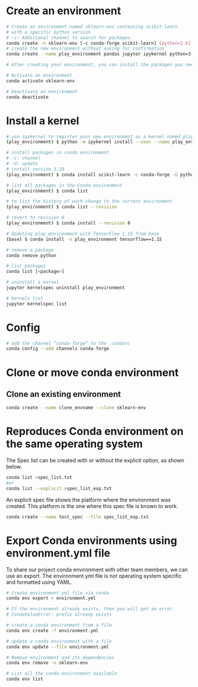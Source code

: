# Create an environment

```sh
# Create an environment named sklearn-env containing scikit-learn
# with a specific python version
# -c: Additional channel to search for packages.
conda create -n sklearn-env [-c conda-forge scikit-learn] [python=3.6]
# create the new environment without asking for confirmation
conda create --name play_environment pandas jupyter ipykernel python=3.7 pytorch pandas numpy=1.16 -y

# After creating your environment, you can install the packages you need besides the one already installed by conda.

# Activate an environment
conda activate sklearn-env

# Deactivate an environment
conda deactivate

```

# Install a kernel

```sh
# use ipykernel to register your new environment as a kernel named play_environment
(play_environment) $ python -m ipykernel install --user --name play_environment --display-name "play environment"

# install packages in conda environment
# -c: channel
# -U: update
# install version 3.10
(play_environment) $ conda install scikit-learn -c conda-forge -U python==3.10

# list all packages in the Conda environment
(play_environment) $ conda list

# to list the history of each change to the current environment
(play_environment) $ conda list --revision

# revert to revision 0
(play_environment) $ conda install --revision 0

# Updating play_environment with TensorFlow 1.15 from base
(base) $ conda install -n play_environment tensorflow==1.15

# remove a package
conda remove python

# list packages
conda list [<package>]

# uninstall a kernel
jupyter kernelspec uninstall play_environment

# kernels list
jupyter kernelspec list
```

# Config

```sh
# add the channel “conda-forge” to the .condarc
conda config --add channels conda-forge
```

# Clone or move conda environment

## Clone an existing environment

```sh
conda create --name clone_envname --clone sklearn-env
```

# Reproduces Conda environment on the same operating system

The Spec list can be created with or without the explicit option, as shown below.

```sh
conda list >spec_list.txt
#or
conda list --explicit >spec_list_exp.txt
```

An explicit spec file shows the platform where the environment was created. This platform is the one where this spec file is known to work.

```sh
conda create --name test_spec --file spec_list_exp.txt
```

# Export Conda environments using environment.yml file

To share our project conda environment with other team members, we can use an export.
The environment.yml file is not operating system specific and formatted using YAML.

```sh
# Create environment.yml file via conda
conda env export > environment.yml

# If the environment already exists, then you will get an error.
# CondaValueError: prefix already exists

# create a conda environment from a file
conda env create -f environment.yml

# update a conda environment with a file
conda env update --file environment.yml

# Remove environment and its dependencies
conda env remove -n sklearn-env

# List all the conda environment available
conda env list
```
